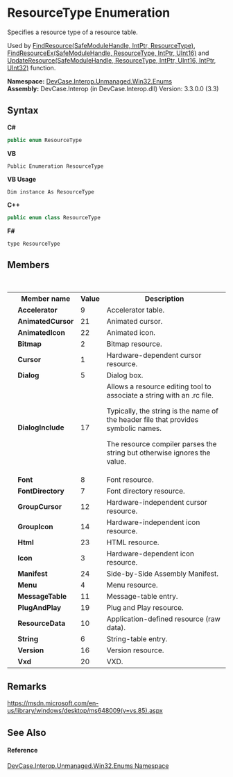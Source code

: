 # ResourceType Enumeration
 

Specifies a resource type of a resource table. 

 Used by <a href="M_DevCase_Interop_Unmanaged_Win32_NativeMethods_FindResource">FindResource(SafeModuleHandle, IntPtr, ResourceType)</a>, <a href="M_DevCase_Interop_Unmanaged_Win32_NativeMethods_FindResourceEx">FindResourceEx(SafeModuleHandle, ResourceType, IntPtr, UInt16)</a> and <a href="M_DevCase_Interop_Unmanaged_Win32_NativeMethods_UpdateResource">UpdateResource(SafeModuleHandle, ResourceType, IntPtr, UInt16, IntPtr, UInt32)</a> function.

**Namespace:**&nbsp;<a href="N_DevCase_Interop_Unmanaged_Win32_Enums">DevCase.Interop.Unmanaged.Win32.Enums</a><br />**Assembly:**&nbsp;DevCase.Interop (in DevCase.Interop.dll) Version: 3.3.0.0 (3.3)

## Syntax

**C#**<br />
``` C#
public enum ResourceType
```

**VB**<br />
``` VB
Public Enumeration ResourceType
```

**VB Usage**<br />
``` VB Usage
Dim instance As ResourceType
```

**C++**<br />
``` C++
public enum class ResourceType
```

**F#**<br />
``` F#
type ResourceType
```


## Members
&nbsp;<table><tr><th></th><th>Member name</th><th>Value</th><th>Description</th></tr><tr><td /><td target="F:DevCase.Interop.Unmanaged.Win32.Enums.ResourceType.Accelerator">**Accelerator**</td><td>9</td><td>Accelerator table.</td></tr><tr><td /><td target="F:DevCase.Interop.Unmanaged.Win32.Enums.ResourceType.AnimatedCursor">**AnimatedCursor**</td><td>21</td><td>Animated cursor.</td></tr><tr><td /><td target="F:DevCase.Interop.Unmanaged.Win32.Enums.ResourceType.AnimatedIcon">**AnimatedIcon**</td><td>22</td><td>Animated icon.</td></tr><tr><td /><td target="F:DevCase.Interop.Unmanaged.Win32.Enums.ResourceType.Bitmap">**Bitmap**</td><td>2</td><td>Bitmap resource.</td></tr><tr><td /><td target="F:DevCase.Interop.Unmanaged.Win32.Enums.ResourceType.Cursor">**Cursor**</td><td>1</td><td>Hardware-dependent cursor resource.</td></tr><tr><td /><td target="F:DevCase.Interop.Unmanaged.Win32.Enums.ResourceType.Dialog">**Dialog**</td><td>5</td><td>Dialog box.</td></tr><tr><td /><td target="F:DevCase.Interop.Unmanaged.Win32.Enums.ResourceType.DialogInclude">**DialogInclude**</td><td>17</td><td>Allows a resource editing tool to associate a string with an .rc file. 

 Typically, the string is the name of the header file that provides symbolic names. 

 The resource compiler parses the string but otherwise ignores the value.</td></tr><tr><td /><td target="F:DevCase.Interop.Unmanaged.Win32.Enums.ResourceType.Font">**Font**</td><td>8</td><td>Font resource.</td></tr><tr><td /><td target="F:DevCase.Interop.Unmanaged.Win32.Enums.ResourceType.FontDirectory">**FontDirectory**</td><td>7</td><td>Font directory resource.</td></tr><tr><td /><td target="F:DevCase.Interop.Unmanaged.Win32.Enums.ResourceType.GroupCursor">**GroupCursor**</td><td>12</td><td>Hardware-independent cursor resource.</td></tr><tr><td /><td target="F:DevCase.Interop.Unmanaged.Win32.Enums.ResourceType.GroupIcon">**GroupIcon**</td><td>14</td><td>Hardware-independent icon resource.</td></tr><tr><td /><td target="F:DevCase.Interop.Unmanaged.Win32.Enums.ResourceType.Html">**Html**</td><td>23</td><td>HTML resource.</td></tr><tr><td /><td target="F:DevCase.Interop.Unmanaged.Win32.Enums.ResourceType.Icon">**Icon**</td><td>3</td><td>Hardware-dependent icon resource.</td></tr><tr><td /><td target="F:DevCase.Interop.Unmanaged.Win32.Enums.ResourceType.Manifest">**Manifest**</td><td>24</td><td>Side-by-Side Assembly Manifest.</td></tr><tr><td /><td target="F:DevCase.Interop.Unmanaged.Win32.Enums.ResourceType.Menu">**Menu**</td><td>4</td><td>Menu resource.</td></tr><tr><td /><td target="F:DevCase.Interop.Unmanaged.Win32.Enums.ResourceType.MessageTable">**MessageTable**</td><td>11</td><td>Message-table entry.</td></tr><tr><td /><td target="F:DevCase.Interop.Unmanaged.Win32.Enums.ResourceType.PlugAndPlay">**PlugAndPlay**</td><td>19</td><td>Plug and Play resource.</td></tr><tr><td /><td target="F:DevCase.Interop.Unmanaged.Win32.Enums.ResourceType.ResourceData">**ResourceData**</td><td>10</td><td>Application-defined resource (raw data).</td></tr><tr><td /><td target="F:DevCase.Interop.Unmanaged.Win32.Enums.ResourceType.String">**String**</td><td>6</td><td>String-table entry.</td></tr><tr><td /><td target="F:DevCase.Interop.Unmanaged.Win32.Enums.ResourceType.Version">**Version**</td><td>16</td><td>Version resource.</td></tr><tr><td /><td target="F:DevCase.Interop.Unmanaged.Win32.Enums.ResourceType.Vxd">**Vxd**</td><td>20</td><td>VXD.</td></tr></table>

## Remarks
<a href="https://msdn.microsoft.com/en-us/library/windows/desktop/ms648009(v=vs.85).aspx" target="_blank">https://msdn.microsoft.com/en-us/library/windows/desktop/ms648009(v=vs.85).aspx</a>

## See Also


#### Reference
<a href="N_DevCase_Interop_Unmanaged_Win32_Enums">DevCase.Interop.Unmanaged.Win32.Enums Namespace</a><br />